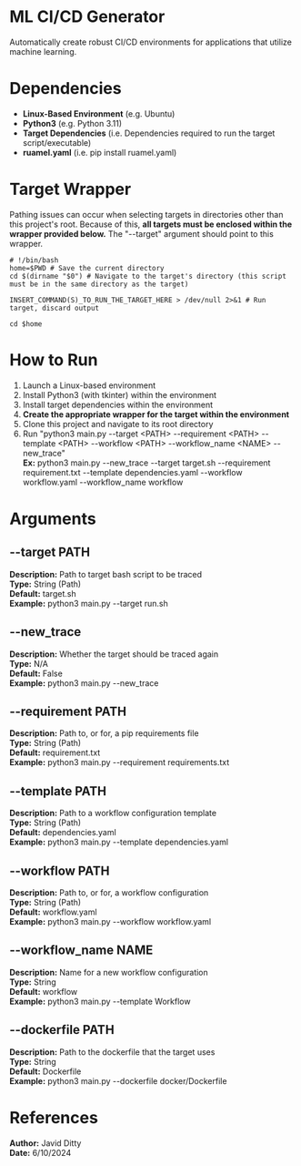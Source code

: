 # ML CI/CD Generator
Automatically create robust CI/CD environments for applications that utilize machine learning.

# Dependencies
- **Linux-Based Environment** (e.g. Ubuntu)
- **Python3** (e.g. Python 3.11)
- **Target Dependencies** (i.e. Dependencies required to run the target script/executable)
- **ruamel.yaml** (i.e. pip install ruamel.yaml)

# Target Wrapper
Pathing issues can occur when selecting targets in directories other than this project's root. Because of this, **all targets must be enclosed within the wrapper provided below.** The "--target" argument should point to this wrapper.

```
# !/bin/bash
home=$PWD # Save the current directory
cd $(dirname "$0") # Navigate to the target's directory (this script must be in the same directory as the target)

INSERT_COMMAND(S)_TO_RUN_THE_TARGET_HERE > /dev/null 2>&1 # Run target, discard output

cd $home
```

# How to Run
1. Launch a Linux-based environment
2. Install Python3 (with tkinter) within the environment 
3. Install target dependencies within the environment
4. **Create the appropriate wrapper for the target within the environment**
5. Clone this project and navigate to its root directory
6. Run "python3 main.py --target \<PATH\> --requirement \<PATH\> --template \<PATH\> --workflow \<PATH\> --workflow_name \<NAME\> --new_trace"\
**Ex:** python3 main.py --new_trace --target target.sh --requirement requirement.txt --template dependencies.yaml --workflow workflow.yaml --workflow_name workflow

# Arguments
## --target PATH
**Description:** Path to target bash script to be traced\
**Type:** String (Path)\
**Default:** target.sh\
**Example:** python3 main.py --target run.sh

## --new_trace
**Description:** Whether the target should be traced again\
**Type:** N/A\
**Default:** False\
**Example:** python3 main.py --new_trace

## --requirement PATH
**Description:** Path to, or for, a pip requirements file\
**Type:** String (Path)\
**Default:** requirement.txt\
**Example:** python3 main.py --requirement requirements.txt

## --template PATH
**Description:** Path to a workflow configuration template\
**Type:** String (Path)\
**Default:** dependencies.yaml\
**Example:** python3 main.py --template dependencies.yaml

## --workflow PATH
**Description:** Path to, or for, a workflow configuration\
**Type:** String (Path)\
**Default:** workflow.yaml\
**Example:** python3 main.py --workflow workflow.yaml

## --workflow_name NAME
**Description:** Name for a new workflow configuration\
**Type:** String\
**Default:** workflow\
**Example:** python3 main.py --template Workflow

## --dockerfile PATH
**Description:** Path to the dockerfile that the target uses\
**Type:** String\
**Default:** Dockerfile\
**Example:** python3 main.py --dockerfile docker/Dockerfile

# References
**Author:** Javid Ditty\
**Date:** 6/10/2024